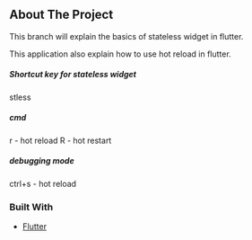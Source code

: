 <!-- ABOUT THE PROJECT -->
## About The Project
This branch will explain the basics of stateless widget in flutter.

This application also explain how to use  hot reload in flutter.

##### Shortcut key for stateless widget
stless
##### cmd
r - hot reload
R - hot restart
##### debugging mode
ctrl+s - hot reload

### Built With
* [Flutter](https://flutter.dev/docs)
